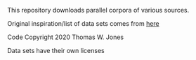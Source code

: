 This repository downloads parallel corpora of various sources.

Original inspiration/list of data sets comes from [here](https://lionbridge.ai/datasets/25-best-parallel-text-datasets-for-machine-translation-training/)

Code Copyright 2020 Thomas W. Jones

Data sets have their own licenses
